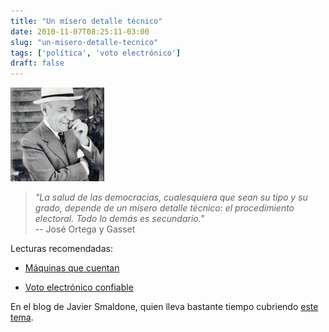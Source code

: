 ```yaml
---
title: "Un mísero detalle técnico"
date: 2010-11-07T08:25:11-03:00
slug: "un-misero-detalle-tecnico"
tags: ['política', 'voto electrónico']
draft: false
---
```

 
![](JoseOrtegayGasset-150x150.jpg)

> *"La salud de las democracias, cualesquiera que sean su tipo y su
> grado, depende de un mísero detalle técnico: el procedimiento
> electoral. Todo lo demás es secundario."*\
> -- José Ortega y Gasset

Lecturas recomendadas:
 
- [Máquinas que cuentan](http://blog.smaldone.com.ar/2010/09/03/maquinas-que-cuentan-por-lawrence-lessig/)

- [Voto electrónico confiable](http://blog.smaldone.com.ar/2010/08/25/voto-electronico-confiable/)

En el blog de Javier Smaldone, quien lleva bastante tiempo cubriendo
[este tema](http://blog.smaldone.com.ar/category/politica/e-voto/).

